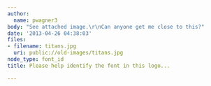```yaml
---
author:
  name: pwagner3
body: "See attached image.\r\nCan anyone get me close to this?"
date: '2013-04-26 04:38:03'
files:
- filename: titans.jpg
  uri: public://old-images/titans.jpg
node_type: font_id
title: Please help identify the font in this logo...

---
```

